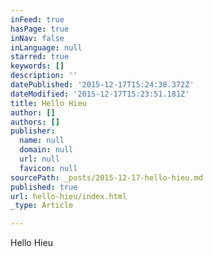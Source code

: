 ```yaml
---
inFeed: true
hasPage: true
inNav: false
inLanguage: null
starred: true
keywords: []
description: ''
datePublished: '2015-12-17T15:24:38.372Z'
dateModified: '2015-12-17T15:23:51.181Z'
title: Hello Hieu
author: []
authors: []
publisher:
  name: null
  domain: null
  url: null
  favicon: null
sourcePath: _posts/2015-12-17-hello-hieu.md
published: true
url: hello-hieu/index.html
_type: Article

---
```

Hello Hieu